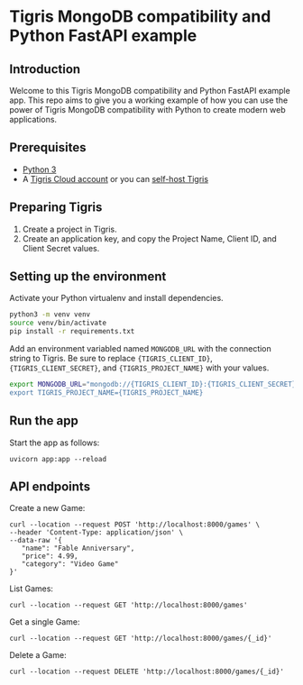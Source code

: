 # Tigris MongoDB compatibility and Python FastAPI example

## Introduction

Welcome to this Tigris MongoDB compatibility and Python FastAPI example app. This repo aims to give you a working example of how you can use the power of Tigris MongoDB compatibility with Python to create modern web applications.

## Prerequisites

- [Python 3](https://www.python.org/downloads/)
- A [Tigris Cloud account](https://console.preview.tigrisdata.cloud/signup) or you can [self-host Tigris](https://www.tigrisdata.com/docs/concepts/platform/self-host/)

## Preparing Tigris

1. Create a project in Tigris.
1. Create an application key, and copy the Project Name, Client ID, and Client Secret values.


## Setting up the environment

Activate your Python virtualenv and install dependencies.

```sh
python3 -m venv venv
source venv/bin/activate
pip install -r requirements.txt
```

Add an environment variabled named `MONGODB_URL` with the connection string to Tigris. Be sure to replace `{TIGRIS_CLIENT_ID}`, `{TIGRIS_CLIENT_SECRET}`, and `{TIGRIS_PROJECT_NAME}` with your values.

```sh
export MONGODB_URL="mongodb://{TIGRIS_CLIENT_ID}:{TIGRIS_CLIENT_SECRET}@m1k.preview.tigrisdata.cloud:27018/?authMechanism=PLAIN&tls=true
export TIGRIS_PROJECT_NAME={TIGRIS_PROJECT_NAME}
```

## Run the app

Start the app as follows:

```shell
uvicorn app:app --reload
```

## API endpoints

Create a new Game:

```shell
curl --location --request POST 'http://localhost:8000/games' \
--header 'Content-Type: application/json' \
--data-raw '{
   "name": "Fable Anniversary",
   "price": 4.99,
   "category": "Video Game"
}'
```

List Games:

```shell
curl --location --request GET 'http://localhost:8000/games'
```

Get a single Game:

```shell
curl --location --request GET 'http://localhost:8000/games/{_id}'
```

Delete a Game:

```shell
curl --location --request DELETE 'http://localhost:8000/games/{_id}'
```
